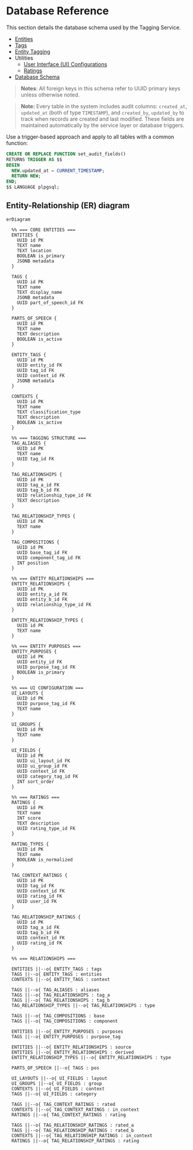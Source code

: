 # Database Reference

This section details the database schema used by the Tagging Service.

- [Entities](entities.md)
- [Tags](./tags.md)
- [Entity Tagging](./entity_tagging.md)
- Utilities
	- [User Interface (UI) Configurations](./utilities/ui_configurations.md)
	- [Ratings](./utilities/ratings.md)
- [Database Schema](./schema.md)

> **Notes**: All foreign keys in this schema refer to UUID primary keys unless otherwise noted.

> **Note:** Every table in the system includes audit columns: `created_at`, `updated_at` (both of type `TIMESTAMP`), and `created_by`, `updated_by` to track when records are created and last modified. These fields are maintained automatically by the service layer or database triggers.

Use a trigger-based approach and apply to all tables with a common function:

```sql
CREATE OR REPLACE FUNCTION set_audit_fields()
RETURNS TRIGGER AS $$
BEGIN
  NEW.updated_at = CURRENT_TIMESTAMP;
  RETURN NEW;
END;
$$ LANGUAGE plpgsql;
```

## Entity-Relationship (ER) diagram

```mermaid
erDiagram

  %% === CORE ENTITIES ===
  ENTITIES {
    UUID id PK
    TEXT name
    TEXT location
    BOOLEAN is_primary
    JSONB metadata
  }

  TAGS {
    UUID id PK
    TEXT name
    TEXT display_name
    JSONB metadata
    UUID part_of_speech_id FK
  }

  PARTS_OF_SPEECH {
    UUID id PK
    TEXT name
    TEXT description
    BOOLEAN is_active
  }

  ENTITY_TAGS {
    UUID id PK
    UUID entity_id FK
    UUID tag_id FK
    UUID context_id FK
    JSONB metadata
  }

  CONTEXTS {
    UUID id PK
    TEXT name
    TEXT classification_type
    TEXT description
    BOOLEAN is_active
  }

  %% === TAGGING STRUCTURE ===
  TAG_ALIASES {
    UUID id PK
    TEXT name
    UUID tag_id FK
  }

  TAG_RELATIONSHIPS {
    UUID id PK
    UUID tag_a_id FK
    UUID tag_b_id FK
    UUID relationship_type_id FK
    TEXT description
  }

  TAG_RELATIONSHIP_TYPES {
    UUID id PK
    TEXT name
  }

  TAG_COMPOSITIONS {
    UUID id PK
    UUID base_tag_id FK
    UUID component_tag_id FK
    INT position
  }

  %% === ENTITY RELATIONSHIPS ===
  ENTITY_RELATIONSHIPS {
    UUID id PK
    UUID entity_a_id FK
    UUID entity_b_id FK
    UUID relationship_type_id FK
  }

  ENTITY_RELATIONSHIP_TYPES {
    UUID id PK
    TEXT name
  }

  %% === ENTITY PURPOSES ===
  ENTITY_PURPOSES {
    UUID id PK
    UUID entity_id FK
    UUID purpose_tag_id FK
    BOOLEAN is_primary
  }

  %% === UI CONFIGURATION ===
  UI_LAYOUTS {
    UUID id PK
    UUID purpose_tag_id FK
    TEXT name
  }

  UI_GROUPS {
    UUID id PK
    TEXT name
  }

  UI_FIELDS {
    UUID id PK
    UUID ui_layout_id FK
    UUID ui_group_id FK
    UUID context_id FK
    UUID category_tag_id FK
    INT sort_order
  }

  %% === RATINGS ===
  RATINGS {
    UUID id PK
    TEXT name
    INT score
    TEXT description
    UUID rating_type_id FK
  }

  RATING_TYPES {
    UUID id PK
    TEXT name
    BOOLEAN is_normalized
  }

  TAG_CONTEXT_RATINGS {
    UUID id PK
    UUID tag_id FK
    UUID context_id FK
    UUID rating_id FK
    UUID user_id FK
  }

  TAG_RELATIONSHIP_RATINGS {
    UUID id PK
    UUID tag_a_id FK
    UUID tag_b_id FK
    UUID context_id FK
    UUID rating_id FK
  }

  %% === RELATIONSHIPS ===

  ENTITIES ||--o{ ENTITY_TAGS : tags
  TAGS ||--o{ ENTITY_TAGS : entities
  CONTEXTS ||--o{ ENTITY_TAGS : context

  TAGS ||--o{ TAG_ALIASES : aliases
  TAGS ||--o{ TAG_RELATIONSHIPS : tag_a
  TAGS ||--o{ TAG_RELATIONSHIPS : tag_b
  TAG_RELATIONSHIP_TYPES ||--o{ TAG_RELATIONSHIPS : type

  TAGS ||--o{ TAG_COMPOSITIONS : base
  TAGS ||--o{ TAG_COMPOSITIONS : component

  ENTITIES ||--o{ ENTITY_PURPOSES : purposes
  TAGS ||--o{ ENTITY_PURPOSES : purpose_tag

  ENTITIES ||--o{ ENTITY_RELATIONSHIPS : source
  ENTITIES ||--o{ ENTITY_RELATIONSHIPS : derived
  ENTITY_RELATIONSHIP_TYPES ||--o{ ENTITY_RELATIONSHIPS : type

  PARTS_OF_SPEECH ||--o{ TAGS : pos

  UI_LAYOUTS ||--o{ UI_FIELDS : layout
  UI_GROUPS ||--o{ UI_FIELDS : group
  CONTEXTS ||--o{ UI_FIELDS : context
  TAGS ||--o{ UI_FIELDS : category

  TAGS ||--o{ TAG_CONTEXT_RATINGS : rated
  CONTEXTS ||--o{ TAG_CONTEXT_RATINGS : in_context
  RATINGS ||--o{ TAG_CONTEXT_RATINGS : rating

  TAGS ||--o{ TAG_RELATIONSHIP_RATINGS : rated_a
  TAGS ||--o{ TAG_RELATIONSHIP_RATINGS : rated_b
  CONTEXTS ||--o{ TAG_RELATIONSHIP_RATINGS : in_context
  RATINGS ||--o{ TAG_RELATIONSHIP_RATINGS : rating
```
